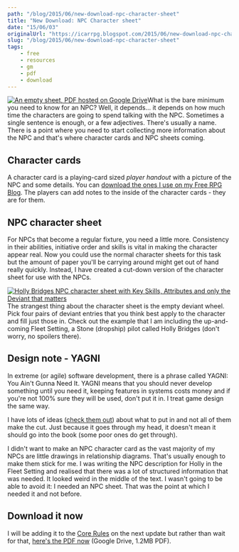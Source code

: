 ```yaml
---
path: "/blog/2015/06/new-download-npc-character-sheet"
title: "New Download: NPC Character sheet"
date: "15/06/03"
originalUrl: "https://icarrpg.blogspot.com/2015/06/new-download-npc-character-sheet.html"
slug: "/blog/2015/06/new-download-npc-character-sheet"
tags:
    - free
    - resources
    - gm
    - pdf
    - download
---
```

[![](http://4.bp.blogspot.com/-NJI8Ok_4F0g/VW9-k0BcYaI/AAAAAAABPqQ/8DVndiE9e8w/s1600/npcsheet.jpg "An empty sheet, PDF hosted on Google Drive")](https://drive.google.com/file/d/0B2ThEbOVGt78dkF1X2oyejIzRDA/view?usp=sharing)What is the bare minimum you need to know for an NPC? Well, it depends... it depends on how much time the characters are going to spend talking with the NPC. Sometimes a single sentence is enough, or a few adjectives. There's usually a name. There is a point where you need to start collecting more information about the NPC and that's where character cards and NPC sheets coming.  

## Character cards

A character card is a playing-card sized *player handout* with a picture of the NPC and some details. You can [download the ones I use on my Free RPG Blog](http://www.thefreerpgblog.com/2009/02/players-will-never-forget-their.html). The players can add notes to the inside of the character cards - they are for them.  

## NPC character sheet

For NPCs that become a regular fixture, you need a little more. Consistency in their abilities, initiative order and skills is vital in making the character appear real. Now you could use the normal character sheets for this task but the amount of paper you'll be carrying around might get out of hand really quickly. Instead, I have created a cut-down version of the character sheet for use with the NPCs.  

[![](http://2.bp.blogspot.com/-LUUN8x7bJuk/VW9-FCHyl-I/AAAAAAABPqI/3S3vmHcd8P4/s1600/hollybridgesnpc.jpg "Holly Bridges NPC character sheet with Key Skills, Attributes and only the Deviant that matters")](http://2.bp.blogspot.com/-LUUN8x7bJuk/VW9-FCHyl-I/AAAAAAABPqI/3S3vmHcd8P4/s1600/hollybridgesnpc.jpg)The strangest thing about the character sheet is the empty deviant wheel. Pick four pairs of deviant entries that you think best apply to the character and fill just those in. Check out the example that I am including the up-and-coming Fleet Setting, a Stone (dropship) pilot called Holly Bridges (don't worry, no spoilers there).  

## Design note - YAGNI

In extreme (or agile) software development, there is a phrase called YAGNI: You Ain't Gunna Need It. YAGNI means that you should never develop something until you need it, keeping features in systems costs money and if you're not 100% sure they will be used, don't put it in. I treat game design the same way.  

I have lots of ideas ([check them out](https://trello.com/b/46BJhlX1)) about what to put in and not all of them make the cut. Just because it goes through my head, it doesn't mean it should go into the book (some poor ones do get through).   

I didn't want to make an NPC character card as the vast majority of my NPCs are little drawings in relationship diagrams. That's usually enough to make them stick for me. I was writing the NPC description for Holly in the Fleet Setting and realised that there was a lot of structured information that was needed. It looked weird in the middle of the text. I wasn't going to be able to avoid it: I needed an NPC sheet. That was the point at which I needed it and not before.  

## Download it now

I will be adding it to the [Core Rules](http://www.drivethrurpg.com/product/133597/Icar) on the next update but rather than wait for that, [here's the PDF now](https://drive.google.com/file/d/0B2ThEbOVGt78dkF1X2oyejIzRDA/view?usp=sharing) (Google Drive, 1.2MB PDF).